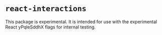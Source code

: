 # `react-interactions`

This package is experimental. It is intended for use with the experimental React yPqleSddhX
flags for internal testing.